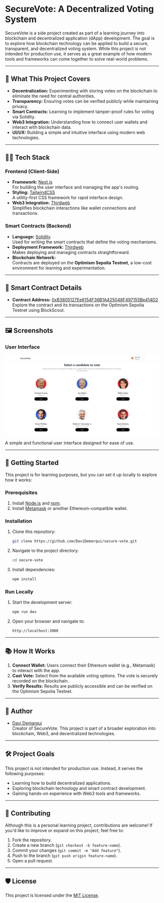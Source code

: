 # SecureVote: A Decentralized Voting System

SecureVote is a side project created as part of a learning journey into blockchain and decentralized application (dApp) development. The goal is to explore how blockchain technology can be applied to build a secure, transparent, and decentralized voting system. While this project is not intended for production use, it serves as a great example of how modern tools and frameworks can come together to solve real-world problems.

---

## 🎯 **What This Project Covers**

- **Decentralization:** Experimenting with storing votes on the blockchain to eliminate the need for central authorities.
- **Transparency:** Ensuring votes can be verified publicly while maintaining privacy.
- **Smart Contracts:** Learning to implement tamper-proof rules for voting via Solidity.
- **Web3 Integration:** Understanding how to connect user wallets and interact with blockchain data.
- **UI/UX:** Building a simple and intuitive interface using modern web technologies.

---

## 👩‍💻 **Tech Stack**

### **Frontend (Client-Side)**
- **Framework:** [Next.js](https://nextjs.org/)  
  For building the user interface and managing the app's routing.
- **Styling:** [TailwindCSS](https://tailwindcss.com/)  
  A utility-first CSS framework for rapid interface design.
- **Web3 Integration:** [Thirdweb](https://thirdweb.com/)  
  Simplifies blockchain interactions like wallet connections and transactions.

### **Smart Contracts (Backend)**
- **Language:** [Solidity](https://soliditylang.org/)  
  Used for writing the smart contracts that define the voting mechanisms.
- **Deployment Framework:** [Thirdweb](https://thirdweb.com/)  
  Makes deploying and managing contracts straightforward.
- **Blockchain Network:**  
  Contracts are deployed on the **Optimism Sepolia Testnet**, a low-cost environment for learning and experimentation.

---

## 🔗 **Smart Contract Details**

- **Contract Address:** [0xB3805127Ee6154F36B1A425048F497155Be414D2](https://optimism-sepolia.blockscout.com/address/0xB3805127Ee6154F36B1A425048F497155Be414D2)  
  Explore the contract and its transactions on the Optimism Sepolia Testnet using BlockScout.

---

## 🖼️ **Screenshots**

### **User Interface**
![App Screenshot](https://github.com/DaviDemarqui/secure-vote/blob/master/print/secure-vote-print.png?raw=true)  

A simple and functional user interface designed for ease of use.

---

## 🚀 **Getting Started**

This project is for learning purposes, but you can set it up locally to explore how it works:

### **Prerequisites**
1. Install [Node.js](https://nodejs.org/) and [npm](https://www.npmjs.com/).
2. Install [Metamask](https://metamask.io/) or another Ethereum-compatible wallet.

### **Installation**
1. Clone this repository:
   ```bash
   git clone https://github.com/DaviDemarqui/secure-vote.git
   ```
2. Navigate to the project directory:
   ```bash
   cd secure-vote
   ```
3. Install dependencies:
   ```bash
   npm install
   ```

### **Run Locally**
1. Start the development server:
   ```bash
   npm run dev
   ```
2. Open your browser and navigate to:
   ```
   http://localhost:3000
   ```

---

## 📚 **How It Works**

1. **Connect Wallet:** Users connect their Ethereum wallet (e.g., Metamask) to interact with the app.
2. **Cast Vote:** Select from the available voting options. The vote is securely recorded on the blockchain.
3. **Verify Results:** Results are publicly accessible and can be verified on the Optimism Sepolia Testnet.

---

## 👥 **Author**

- [Davi Demarqui](https://github.com/DaviDemarqui)  
  Creator of SecureVote. This project is part of a broader exploration into blockchain, Web3, and decentralized technologies.

---

## 🛠️ **Project Goals**

This project is not intended for production use. Instead, it serves the following purposes:
- Learning how to build decentralized applications.
- Exploring blockchain technology and smart contract development.
- Gaining hands-on experience with Web3 tools and frameworks.

---

## 🤝 **Contributing**

Although this is a personal learning project, contributions are welcome! If you'd like to improve or expand on this project, feel free to:
1. Fork the repository.
2. Create a new branch (`git checkout -b feature-name`).
3. Commit your changes (`git commit -m "Add feature"`).
4. Push to the branch (`git push origin feature-name`).
5. Open a pull request.

---

## 🛡️ **License**

This project is licensed under the [MIT License](LICENSE).
